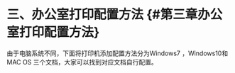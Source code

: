 # 三、办公室打印配置方法 {#第三章办公室打印配置方法}

由于电脑系统不同，下面将打印机添加配置方法分为Windows7 ，Windows10和MAC OS 三个文档，大家可以找到对应文档自行配置。



